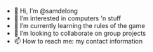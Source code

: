 - 👋 Hi, I’m @samdelong
- 👀 I’m interested in computers 'n stuff
- 🌱 I’m currently learning the rules of the game
- 💞️ I’m looking to collaborate on group projects
- 📫 How to reach me: my contact information

<!---
samdelong/samdelong is a ✨ special ✨ repository because its `README.md` (this file) appears on your GitHub profile.
You can click the Preview link to take a look at your changes.
--->
